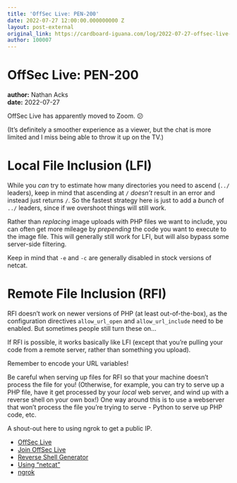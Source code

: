 ```yaml
---
title: 'OffSec Live: PEN-200'
date: 2022-07-27 12:00:00.000000000 Z
layout: post-external
original_link: https://cardboard-iguana.com/log/2022-07-27-offsec-live-pen-200.html
author: 100007
---
```


# OffSec Live: PEN-200

**author:** Nathan Acks  
**date:** 2022-07-27

OffSec Live has apparently moved to Zoom. 😕

(It’s definitely a smoother experience as a viewer, but the chat is more limited and I miss being able to throw it up on the TV.)

# Local File Inclusion (LFI)

While you _can_ try to estimate how many directories you need to ascend (`../` leaders), keep in mind that ascending at `/` _doesn’t_ result in an error and instead just returns `/`. So the fastest strategy here is just to add a _bunch_ of `../` leaders, since if we overshoot things will still work.

Rather than _replacing_ image uploads with PHP files we want to include, you can often get more mileage by _prepending_ the code you want to execute to the image file. This will generally still work for LFI, but will also bypass some server-side filtering.

Keep in mind that `-e` and `-c` are generally disabled in stock versions of netcat.

# Remote File Inclusion (RFI)

RFI doesn’t work on newer versions of PHP (at least out-of-the-box), as the configuration directives `allow_url_open` and `allow_url_include` need to be enabled. But sometimes people still turn these on…

If RFI is possible, it works basically like LFI (except that you’re pulling your code from a remote server, rather than something you upload).

Remember to encode your URL variables!

Be careful when serving up files for RFI so that your machine doesn’t process the file for you! (Otherwise, for example, you can try to serve up a PHP file, have it get processed by your _local_ web server, and wind up with a reverse shell on your own box!) One way around this is to use a webserver that won’t process the file you’re trying to serve - Python to serve up PHP code, etc.

A shout-out here to using ngrok to get a public IP.

- [OffSec Live](https://www.offensive-security.com/offsec/offsec-live/)
- [Join OffSec Live](https://learn.offensive-security.com/offsec-live-webinars)
- [Reverse Shell Generator](https://www.revshells.com/)
- [Using “netcat”](https://cardboard-iguana.com/notes/netcat.html)
- [ngrok](https://ngrok.com/)
